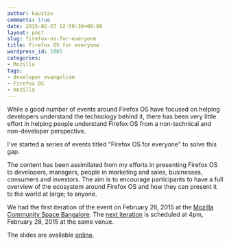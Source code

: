 ```yaml
---
author: kaustav
comments: true
date: 2015-02-27 12:59:30+00:00
layout: post
slug: firefox-os-for-everyone
title: Firefox OS for everyone
wordpress_id: 1065
categories:
- Mozilla
tags:
- developer evangelism
- Firefox OS
- mozilla
---
```


While a good number of events around Firefox OS have focused on helping developers understand the technology behind it, there has been very little effort in helping people understand Firefox OS from a non-technical and non-developer perspective.

I've started a series of events titled "Firefox OS for everyone" to solve this gap.<!-- more -->

The content has been assimilated from my efforts in presenting Firefox OS to developers, managers, people in marketing and sales, businesses, consumers and investors. The aim is to encourage participants to have a full overview of the ecosystem around Firefox OS and how they can present it to the world at large; to anyone.

We had the first iteration of the event on February 26, 2015 at the [Mozilla Community Space Bangalore](https://www.facebook.com/mozillabangalore). The [next iteration](https://events.mozspaces.org/e/888/20150228160000/firefox-os-for-everyone) is scheduled at 4pm, February 28, 2015 at the same venue.

The slides are available [online](http://www.slideshare.net/kaustavdm/fxos-foreveryone).
